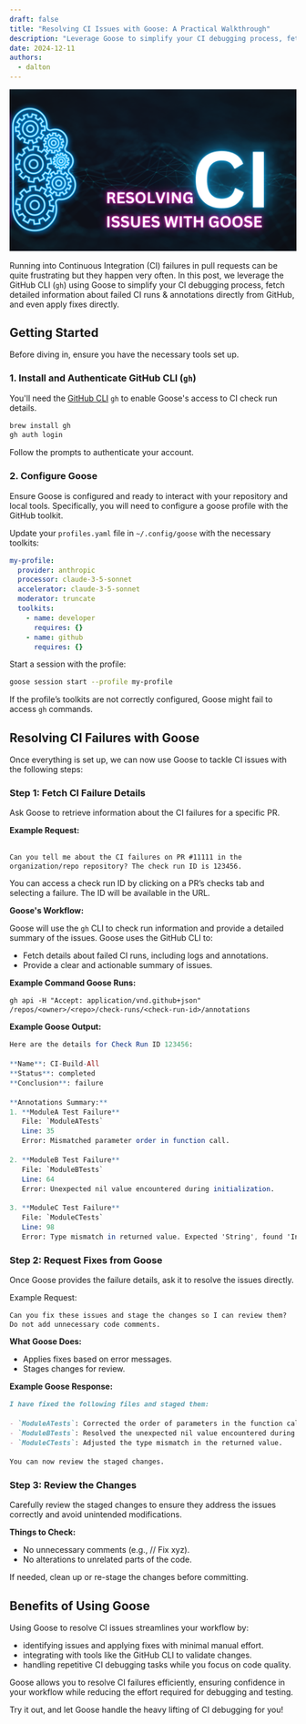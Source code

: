 ```yaml
---
draft: false
title: "Resolving CI Issues with Goose: A Practical Walkthrough"
description: "Leverage Goose to simplify your CI debugging process, fetch detailed information about failed CI runs & annotations directly from GitHub, and even apply fixes directly."
date: 2024-12-11
authors:
  - dalton
---
```


![CI](../images/resolving-ci-issues/goose-github-ci.png)

Running into Continuous Integration (CI) failures in pull requests can be quite frustrating but they happen very often. In this post, we leverage the GitHub CLI (`gh`) using Goose to simplify your CI debugging process, fetch detailed information about failed CI runs & annotations directly from GitHub, and even apply fixes directly.

<!-- more -->


## Getting Started

Before diving in, ensure you have the necessary tools set up.

### 1. Install and Authenticate GitHub CLI (`gh`)

You'll need the [GitHub CLI](https://cli.github.com/) `gh` to enable Goose's access to CI check run details.  

```bash
brew install gh
gh auth login
```

Follow the prompts to authenticate your account.


### 2. Configure Goose
Ensure Goose is configured and ready to interact with your repository and local tools. Specifically, you will need to configure a goose profile with the GitHub toolkit.

Update your `profiles.yaml` file in `~/.config/goose` with the necessary toolkits:

```yaml
my-profile:
  provider: anthropic
  processor: claude-3-5-sonnet
  accelerator: claude-3-5-sonnet
  moderator: truncate
  toolkits:
    - name: developer
      requires: {}
    - name: github
      requires: {}
```
Start a session with the profile:

```bash
goose session start --profile my-profile
```
If the profile’s toolkits are not correctly configured, Goose might fail to access `gh` commands.

## Resolving CI Failures with Goose
Once everything is set up, we can now use Goose to tackle CI issues with the following steps:

### Step 1: Fetch CI Failure Details
Ask Goose to retrieve information about the CI failures for a specific PR.

**Example Request:**

```

Can you tell me about the CI failures on PR #11111 in the organization/repo repository? The check run ID is 123456.
```

You can access a check run ID by clicking on a PR’s checks tab and selecting a failure. The ID will be available in the URL.

**Goose's Workflow:**

Goose will use the `gh` CLI to check run information and provide a detailed summary of the issues. Goose uses the GitHub CLI to:

- Fetch details about failed CI runs, including logs and annotations.
- Provide a clear and actionable summary of issues.

**Example Command Goose Runs:**

```curl
gh api -H "Accept: application/vnd.github+json" /repos/<owner>/<repo>/check-runs/<check-run-id>/annotations
```

**Example Goose Output:**
```mathematica
Here are the details for Check Run ID 123456:

**Name**: CI-Build-All  
**Status**: completed  
**Conclusion**: failure  

**Annotations Summary:**  
1. **ModuleA Test Failure**  
   File: `ModuleATests`  
   Line: 35  
   Error: Mismatched parameter order in function call.  

2. **ModuleB Test Failure**  
   File: `ModuleBTests`  
   Line: 64  
   Error: Unexpected nil value encountered during initialization.  

3. **ModuleC Test Failure**  
   File: `ModuleCTests`  
   Line: 98  
   Error: Type mismatch in returned value. Expected 'String', found 'Int'.  
```
### Step 2: Request Fixes from Goose
Once Goose provides the failure details, ask it to resolve the issues directly.

Example Request:

```
Can you fix these issues and stage the changes so I can review them? Do not add unnecessary code comments.
```

**What Goose Does:**

- Applies fixes based on error messages.
- Stages changes for review.


**Example Goose Response:**
```markdown
I have fixed the following files and staged them:

- `ModuleATests`: Corrected the order of parameters in the function call.  
- `ModuleBTests`: Resolved the unexpected nil value encountered during initialization.  
- `ModuleCTests`: Adjusted the type mismatch in the returned value.  

You can now review the staged changes.
```


### Step 3: Review the Changes
Carefully review the staged changes to ensure they address the issues correctly and avoid unintended modifications.

**Things to Check:**

- No unnecessary comments (e.g., // Fix xyz).
- No alterations to unrelated parts of the code.


If needed, clean up or re-stage the changes before committing.

## Benefits of Using Goose
Using Goose to resolve CI issues streamlines your workflow by:

- identifying issues and applying fixes with minimal manual effort.
- integrating with tools like the GitHub CLI to validate changes.
- handling repetitive CI debugging tasks while you focus on code quality.

Goose allows you to resolve CI failures efficiently, ensuring confidence in your workflow while reducing the effort required for debugging and testing.

Try it out, and let Goose handle the heavy lifting of CI debugging for you!

<head>
  <meta property="og:title" content="Resolving CI Issues with Goose: A Practical Walkthrough">
  <meta property="og:type" content="article">
  <meta property="og:url" content="https://block.github.io/goose/blog/2024/12/10/resolving-ci-issues.html">
  <meta property="og:description" content="Leverage Goose to simplify your CI debugging process, fetch detailed information about failed CI runs & annotations directly from GitHub, and even apply fixes directly.">
  <meta property="og:image" content="https://block.github.io/goose/blog/images/resolving-ci-issues/goose-github-ci.png">
  <meta name="twitter:card" content="summary_large_image">
  <meta property="twitter:domain" content="block.github.io">
  <meta name="twitter:title" content="Resolving CI Issues with Goose: A Practical Walkthrough">
  <meta name="twitter:description" content="Leverage Goose to simplify your CI debugging process, fetch detailed information about failed CI runs & annotations directly from GitHub, and even apply fixes directly.">
  <meta name="twitter:image" content="https://block.github.io/goose/blog/images/resolving-ci-issues/goose-github-ci.png">
</head>
